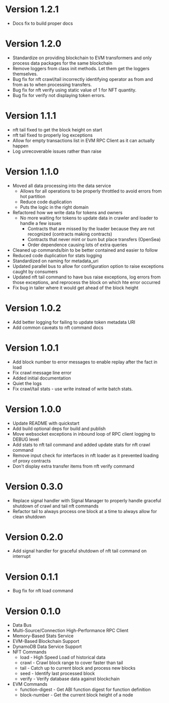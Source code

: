 # Version 1.2.1
- Docs fix to build proper docs

# Version 1.2.0

- Standardize on providing blockchain to EVM transformers and only process data packages
  for the same blockchain 
- Remove loggers from class init methods. Let them get the loggers themselves.
- Bug fix for nft crawl/tail incorrectly identifying operator as from and from as to when
    processing transfers.
- Bug fix for nft verify using static value of 1 for NFT quantity.
- Bug fix for verify not displaying token errors.

# Version 1.1.1

- nft tail fixed to get the block height on start
- nft tail fixed to properly log exceptions
- Allow for empty transactions list in EVM RPC Client as it can actually happen
- Log unrecoverable issues rather than raise

# Version 1.1.0

- Moved all data processing into the data service
  - Allows for all operations to be properly throttled to avoid errors from hot partition
  - Reduce code duplication
  - Puts the logic in the right domain
- Refactored how we write data for tokens and owners
  - No more waiting for tokens to update data in crawler and loader to handle a few issues
    - Contracts that are missed by the loader because they are not recognized (contracts making contracts)
    - Contracts that never mint or burn but place transfers (OpenSea)
    - Order dependence causing lots of extra queries
- Cleaned up commands/bin to be better contained and easier to follow
- Reduced code duplication for stats logging
- Standardized on naming for metadata_uri
- Updated parallel bus to allow for configuration option to raise exceptions caught by consumers
- Updated nft tail command to have bus raise exceptions, log errors from those exceptions, 
  and reprocess the block on which hte error occurred
- Fix bug in tailer where it would get ahead of the block height

# Version 1.0.2

- Add better logging for failing to update token metadata URI
- Add common caveats to nft command docs

# Version 1.0.1

- Add block number to error messages to enable replay after the fact in load
- Fix crawl message line error
- Added initial documentation
- Quiet the logs
- Fix crawl/tail stats - use write instead of write batch stats.

# Version 1.0.0

- Update README with quickstart
- Add build optional deps for build and publish
- Move websocket exceptions in inbound loop of RPC client logging to DEBUG level
- Add stats to nft tail command and added update stats for nft crawl command
- Remove input check for interfaces in nft loader as it prevented loading of proxy contracts
- Don't display extra transfer items from nft verify command

# Version 0.3.0

- Replace signal handler with Signal Manager to properly handle graceful shutdown of crawl and tail nft commands
- Refactor tail to always process one block at a time to always allow for clean shutdown

# Version 0.2.0

- Add signal handler for graceful shutdown of nft tail command on interrupt

# Version 0.1.1

- Bug fix for nft load command

# Version 0.1.0

- Data Bus
- Multi-Source/Connection High-Performance RPC Client
- Memory-Based Stats Service
- EVM-Based Blockchain Support
- DynamoDB Data Service Support
- NFT Commands
  - load - High Speed Load of historical data
  - crawl - Crawl block range to cover faster than tail
  - tail - Catch up to current block and process new blocks
  - seed - Identify last processed block
  - verify - Verify database data against blockchain
- EVM Commands
  - function-digest - Get ABI function digest for function definition
  - block-number - Get the current block height of a node
